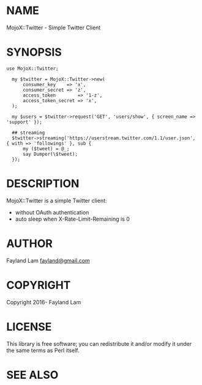# NAME

MojoX::Twitter - Simple Twitter Client

# SYNOPSIS

    use MojoX::Twitter;

      my $twitter = MojoX::Twitter->new(
          consumer_key    => 'x',
          consumer_secret => 'z',
          access_token        => '1-z',
          access_token_secret => 'x',
      );

      my $users = $twitter->request('GET', 'users/show', { screen_name => 'support' });

      ## streaming
      $twitter->streaming('https://userstream.twitter.com/1.1/user.json', { with => 'followings' }, sub {
          my ($tweet) = @_;
          say Dumper(\$tweet);
      });

# DESCRIPTION

MojoX::Twitter is a simple Twitter client:

- without OAuth authentication
- auto sleep when X-Rate-Limit-Remaining is 0

# AUTHOR

Fayland Lam <fayland@gmail.com>

# COPYRIGHT

Copyright 2016- Fayland Lam

# LICENSE

This library is free software; you can redistribute it and/or modify
it under the same terms as Perl itself.

# SEE ALSO
